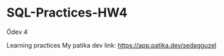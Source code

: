 # SQL-Practices-HW4
Ödev 4

Learning practices My patika dev link: https://app.patika.dev/sedagguzel
